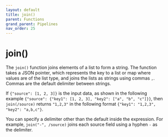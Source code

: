 ```yaml
---
layout: default
title: join()
parent: Functions
grand_parent: Pipelines
nav_order: 25
---
```


# join()


The `join()` function joins elements of a list to form a string. The function takes a JSON pointer, which represents the key to a list or map where values are of the list type, and joins the lists as strings using commas `,`. Commas are the default delimiter between strings.

If `{"source": [1, 2, 3]}` is the input data, as shown in the following example `{"source": {"key1": [1, 2, 3], "key2": ["a", "b", "c"]}}`, then `join(/source)` returns `"1,2,3"` in the following format `{"key1": "1,2,3", "key2": "a,b,c"}`.

You can specify a delimiter other than the default inside the expression. For example, `join("-", /source)` joins each source field using a hyphen `-` as the delimiter.

